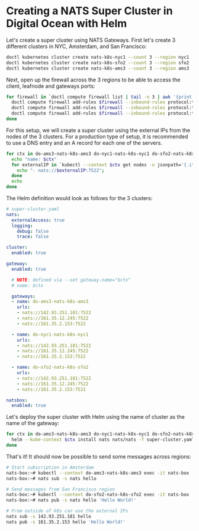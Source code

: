 # Creating a NATS Super Cluster in Digital Ocean with Helm

Let's create a super cluster using NATS Gateways. First let's create 3 different clusters in NYC, Amsterdam, and San Francisco:

```bash
doctl kubernetes cluster create nats-k8s-nyc1 --count 3 --region nyc1
doctl kubernetes cluster create nats-k8s-sfo2 --count 3 --region sfo2
doctl kubernetes cluster create nats-k8s-ams3 --count 3 --region ams3
```

Next, open up the firewall across the 3 regions to be able to access the client, leafnode and gateways ports:

```bash
for firewall in `doctl compute firewall list | tail -n 3 | awk '{print $1}'`; do
  doctl compute firewall add-rules $firewall --inbound-rules protocol:tcp,ports:4222,address:0.0.0.0/0
  doctl compute firewall add-rules $firewall --inbound-rules protocol:tcp,ports:7422,address:0.0.0.0/0
  doctl compute firewall add-rules $firewall --inbound-rules protocol:tcp,ports:7522,address:0.0.0.0/0
done
```

For this setup, we will create a super cluster using the external IPs from the nodes of the 3 clusters. For a production type of setup, it is recommended to use a DNS entry and an A record for each one of the servers.

```bash
for ctx in do-ams3-nats-k8s-ams3 do-nyc1-nats-k8s-nyc1 do-sfo2-nats-k8s-sfo2; do
  echo "name: $ctx"
  for externalIP in `kubectl --context $ctx get nodes -o jsonpath='{.items[*].status.addresses[?(@.type=="ExternalIP")].address}'`; do 
    echo "- nats://$externalIP:7522"; 
  done
  echo
done
```

The Helm definition would look as follows for the 3 clusters:

```yaml
# super-cluster.yaml
nats:
  externalAccess: true
  logging:
    debug: false
    trace: false

cluster:
  enabled: true

gateway:
  enabled: true

  # NOTE: defined via --set gateway.name="$ctx"
  # name: $ctx

  gateways:
  - name: do-ams3-nats-k8s-ams3
    urls:
    - nats://142.93.251.181:7522
    - nats://161.35.12.245:7522
    - nats://161.35.2.153:7522

  - name: do-nyc1-nats-k8s-nyc1
    urls:
    - nats://142.93.251.181:7522
    - nats://161.35.12.245:7522
    - nats://161.35.2.153:7522

  - name: do-sfo2-nats-k8s-sfo2
    urls:
    - nats://142.93.251.181:7522
    - nats://161.35.12.245:7522
    - nats://161.35.2.153:7522

natsbox:
  enabled: true
```

Let's deploy the super cluster with Helm using the name of cluster as the name of the gateway:

```bash
for ctx in do-ams3-nats-k8s-ams3 do-nyc1-nats-k8s-nyc1 do-sfo2-nats-k8s-sfo2; do
  helm --kube-context $ctx install nats nats/nats -f super-cluster.yaml --set gateway.name=$ctx
done
```

That's it! It should now be possible to send some messages across regions:

```bash
# Start subscription in Amsterdam
nats-box:~# kubectl --context do-ams3-nats-k8s-ams3 exec -it nats-box -- /bin/sh -l
nats-box:~# nats sub -s nats hello

# Send messages from San Francisco region
nats-box:~# kubectl --context do-sfo2-nats-k8s-sfo2 exec -it nats-box -- /bin/sh -l
nats-box:~# nats pub -s nats hello 'Hello World!'

# From outside of k8s can use the external IPs
nats sub -s 142.93.251.181 hello
nats pub -s 161.35.2.153 hello 'Hello World!'
```

